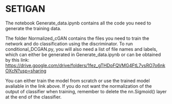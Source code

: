 # SETIGAN

The notebook Generate_data.ipynb contains all the code you need to generate the training data. 

The folder Normalized_cGAN contains the files you need to train the network and do classification using the discriminator. To run conditional_DCGAN.py, you will also need a list of file names and labels, which can either be generated in Generate_data.ipynb or can be obtained by this link: https://drive.google.com/drive/folders/1fez_gTHDoFQVMG4FtL7vsRO7o6nkOXcN?usp=sharing

You can either train the model from scratch or use the trained model avaliable in the link above. If you do not want the normalization of the output of classifier when training, remember to delete the nn.Sigmoid() layer at the end of the classifier. 
